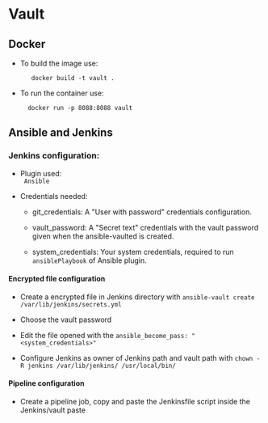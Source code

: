 # Vault

## Docker 
- To build the image use: 

         docker build -t vault .

- To run the container use: 

        docker run -p 8088:8088 vault

## Ansible and Jenkins 

### Jenkins configuration:

- Plugin used:  
` Ansible`

- Credentials needed: 
    
    - git_credentials: A "User with password" credentials configuration.

    - vault_password: A "Secret text" credentials with the vault password given when the ansible-vaulted is created.

    - system_credentials: Your system credentials, required to run `ansiblePlaybook` of Ansible plugin.

#### Encrypted file configuration

- Create a encrypted file in Jenkins directory with `ansible-vault create /var/lib/jenkins/secrets.yml`

- Choose the vault password

- Edit the file opened with the `ansible_become_pass: "<system_credentials>"`

- Configure Jenkins as owner of Jenkins path and vault path with `chown -R jenkins /var/lib/jenkins/ /usr/local/bin/`

#### Pipeline configuration

- Create a pipeline job, copy and paste the Jenkinsfile script inside the Jenkins/vault paste
